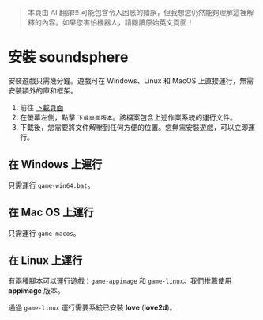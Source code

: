 > 本頁由 AI 翻譯!!! 可能包含令人困惑的錯誤，但我想您仍然能夠理解這裡解釋的內容。如果您害怕機器人，請閱讀原始英文頁面！

# 安裝 soundsphere
安裝遊戲只需幾分鐘。遊戲可在 Windows、Linux 和 MacOS 上直接運行，無需安裝額外的庫和框架。
1. 前往 [下載頁面](/download)
2. 在螢幕左側，點擊 `下載桌面版本`。該檔案包含上述作業系統的運行文件。
3. 下載後，您需要將文件解壓到任何方便的位置。您無需安裝遊戲，可以立即運行。

## 在 Windows 上運行
只需運行 `game-win64.bat`。

## 在 Mac OS 上運行
只需運行 `game-macos`。

## 在 Linux 上運行
有兩種腳本可以運行遊戲：`game-appimage` 和 `game-linux`。我們推薦使用 **appimage** 版本。

通過 `game-linux` 運行需要系統已安裝 **love** (**love2d**)。
